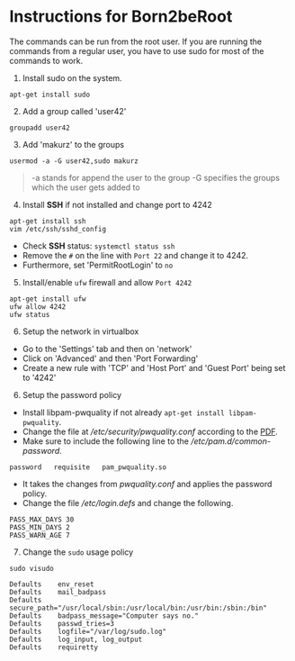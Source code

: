# Instructions for Born2beRoot
The commands can be run from the root user. If you are running the commands
from a regular user, you have to use sudo for most of the commands to work.

1. Install sudo on the system.

`apt-get install sudo`

2. Add a group called 'user42'

`groupadd user42`

3. Add 'makurz' to the groups

`usermod -a -G user42,sudo makurz`

> -a stands for append the user to the group
> -G specifies the groups which the user gets added to

4. Install **SSH** if not installed and change port to 4242

```shell
apt-get install ssh
vim /etc/ssh/sshd_config
```

- Check **SSH** status: `systemctl status ssh`
- Remove the `#` on the line with `Port 22` and change it to 4242.
- Furthermore, set 'PermitRootLogin' to `no`

5. Install/enable `ufw` firewall and allow `Port 4242`

```shell
apt-get install ufw
ufw allow 4242
ufw status
```

6. Setup the network in virtualbox

- Go to the 'Settings' tab and then on 'network'
- Click on 'Advanced' and then 'Port Forwarding'
- Create a new rule with 'TCP' and 'Host Port' and 'Guest Port' being set to '4242'

6. Setup the password policy

- Install libpam-pwquality if not already `apt-get install libpam-pwquality`.
- Change the file at _/etc/security/pwquality.conf_ according to the [PDF](//).
- Make sure to include the following line to the _/etc/pam.d/common-password_.

`password   requisite   pam_pwquality.so`

- It takes the changes from _pwquality.conf_ and applies the password policy.
- Change the file _/etc/login.defs_ and change the following.

```
PASS_MAX_DAYS 30
PASS_MIN_DAYS 2
PASS_WARN_AGE 7
```

7. Change the `sudo` usage policy

```shell
sudo visudo

Defaults	env_reset
Defaults	mail_badpass
Defaults	secure_path="/usr/local/sbin:/usr/local/bin:/usr/bin:/sbin:/bin"
Defaults	badpass_message="Computer says no."
Defaults	passwd_tries=3
Defaults	logfile="/var/log/sudo.log"
Defaults	log_input, log_output
Defaults	requiretty
```
